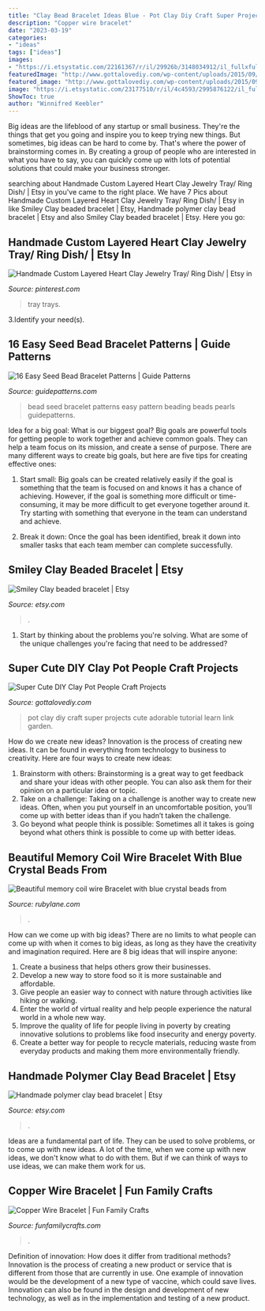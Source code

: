```yaml
---
title: "Clay Bead Bracelet Ideas Blue - Pot Clay Diy Craft Super Projects Cute Adorable Tutorial Learn Link Garden"
description: "Copper wire bracelet"
date: "2023-03-19"
categories:
- "ideas"
tags: ["ideas"]
images:
- "https://i.etsystatic.com/22161367/r/il/29926b/3148034912/il_fullxfull.3148034912_qkn9.jpg"
featuredImage: "http://www.gottalovediy.com/wp-content/uploads/2015/09/people1.jpg"
featured_image: "http://www.gottalovediy.com/wp-content/uploads/2015/09/people1.jpg"
image: "https://i.etsystatic.com/23177510/r/il/4c4593/2995876122/il_fullxfull.2995876122_8sc0.jpg"
ShowToc: true
author: "Winnifred Keebler"
---
```



Big ideas are the lifeblood of any startup or small business. They're the things that get you going and inspire you to keep trying new things. But sometimes, big ideas can be hard to come by. That's where the power of brainstorming comes in. By creating a group of people who are interested in what you have to say, you can quickly come up with lots of potential solutions that could make your business stronger.

	

		
searching about Handmade Custom Layered Heart Clay Jewelry Tray/ Ring Dish/ | Etsy in you've came to the right place. We have 7 Pics about Handmade Custom Layered Heart Clay Jewelry Tray/ Ring Dish/ | Etsy in like Smiley Clay beaded bracelet | Etsy, Handmade polymer clay bead bracelet | Etsy and also Smiley Clay beaded bracelet | Etsy. Here you go:
		
    
## Handmade Custom Layered Heart Clay Jewelry Tray/ Ring Dish/ | Etsy In

<img loading=lazy src="https://i.pinimg.com/736x/98/59/8f/98598f4c65357414f3863dc40a48e7c2.jpg" onerror="this.onerror=null;this.src='https://tse3.mm.bing.net/th?id=OIP._7cNWxu65jGMNEEdkv-V7QHaHW&amp;pid=15.1';" alt="Handmade Custom Layered Heart Clay Jewelry Tray/ Ring Dish/ | Etsy in">

_Source: pinterest.com_

>tray trays. 

	

3.Identify your need(s).

    
## 16 Easy Seed Bead Bracelet Patterns | Guide Patterns

<img loading=lazy src="https://www.guidepatterns.com/wp-content/uploads/2015/01/Seed-Bead-Bracelet-Patterns.jpg" onerror="this.onerror=null;this.src='https://tse1.mm.bing.net/th?id=OIP.1wjIKIhSSqu1toJLFSGKowHaEL&amp;pid=15.1';" alt="16 Easy Seed Bead Bracelet Patterns | Guide Patterns">

_Source: guidepatterns.com_

>bead seed bracelet patterns easy pattern beading beads pearls guidepatterns. 

	

Idea for a big goal: What is our biggest goal?
Big goals are powerful tools for getting people to work together and achieve common goals. They can help a team focus on its mission, and create a sense of purpose. 
There are many different ways to create big goals, but here are five tips for creating effective ones: 

1. Start small: Big goals can be created relatively easily if the goal is something that the team is focused on and knows it has a chance of achieving. However, if the goal is something more difficult or time-consuming, it may be more difficult to get everyone together around it. Try starting with something that everyone in the team can understand and achieve. 

2. Break it down: Once the goal has been identified, break it down into smaller tasks that each team member can complete successfully.

    
## Smiley Clay Beaded Bracelet | Etsy

<img loading=lazy src="https://i.etsystatic.com/22161367/r/il/29926b/3148034912/il_fullxfull.3148034912_qkn9.jpg" onerror="this.onerror=null;this.src='https://tse4.mm.bing.net/th?id=OIP.7-qsVq77PUEfngBkZWd7iQHaJ4&amp;pid=15.1';" alt="Smiley Clay beaded bracelet | Etsy">

_Source: etsy.com_

>. 

	

1. Start by thinking about the problems you're solving. What are some of the unique challenges you're facing that need to be addressed? 

    
## Super Cute DIY Clay Pot People Craft Projects

<img loading=lazy src="http://www.gottalovediy.com/wp-content/uploads/2015/09/people1.jpg" onerror="this.onerror=null;this.src='https://tse4.mm.bing.net/th?id=OIP.-uFeq7Id94J7L05CCryzGwHaNK&amp;pid=15.1';" alt="Super Cute DIY Clay Pot People Craft Projects">

_Source: gottalovediy.com_

>pot clay diy craft super projects cute adorable tutorial learn link garden. 

	

How do we create new ideas?
Innovation is the process of creating new ideas. It can be found in everything from technology to business to creativity. Here are four ways to create new ideas:

1. Brainstorm with others: Brainstorming is a great way to get feedback and share your ideas with other people. You can also ask them for their opinion on a particular idea or topic.
2. Take on a challenge: Taking on a challenge is another way to create new ideas. Often, when you put yourself in an uncomfortable position, you’ll come up with better ideas than if you hadn’t taken the challenge.
3. Go beyond what people think is possible: Sometimes all it takes is going beyond what others think is possible to come up with better ideas.

    
## Beautiful Memory Coil Wire Bracelet With Blue Crystal Beads From

<img loading=lazy src="https://cdn0.rubylane.com/shops/melodiesmemories/8471.4L.jpg?30" onerror="this.onerror=null;this.src='https://tse1.mm.bing.net/th?id=OIP.Uj1yTDkNC4hqfAmxIqWtJQHaGx&amp;pid=15.1';" alt="Beautiful memory coil wire Bracelet with blue crystal beads from">

_Source: rubylane.com_

>. 

	

How can we come up with big ideas?
There are no limits to what people can come up with when it comes to big ideas, as long as they have the creativity and imagination required. Here are 8 big ideas that will inspire anyone:
1. Create a business that helps others grow their businesses. 
2. Develop a new way to store food so it is more sustainable and affordable. 
3. Give people an easier way to connect with nature through activities like hiking or walking. 
4. Enter the world of virtual reality and help people experience the natural world in a whole new way. 
5. Improve the quality of life for people living in poverty by creating innovative solutions to problems like food insecurity and energy poverty. 
6. Create a better way for people to recycle materials, reducing waste from everyday products and making them more environmentally friendly. 

    
## Handmade Polymer Clay Bead Bracelet | Etsy

<img loading=lazy src="https://i.etsystatic.com/23177510/r/il/4c4593/2995876122/il_fullxfull.2995876122_8sc0.jpg" onerror="this.onerror=null;this.src='https://tse3.mm.bing.net/th?id=OIP.9zn3g1MiZHvW5rNR5KDr_wHaJ4&amp;pid=15.1';" alt="Handmade polymer clay bead bracelet | Etsy">

_Source: etsy.com_

>. 

	

Ideas are a fundamental part of life. They can be used to solve problems, or to come up with new ideas. A lot of the time, when we come up with new ideas, we don't know what to do with them. But if we can think of ways to use ideas, we can make them work for us.

    
## Copper Wire Bracelet | Fun Family Crafts

<img loading=lazy src="https://funfamilycrafts.com/wp-content/uploads/2014/10/Vintage-Bangle-Designs-on-How-to-Make-a-Woven-Copper-Bracelet-with-Wire-7.jpg" onerror="this.onerror=null;this.src='https://tse4.mm.bing.net/th?id=OIP.DfzVQmW8DTajyO_G_XWv_QHaE8&amp;pid=15.1';" alt="Copper Wire Bracelet | Fun Family Crafts">

_Source: funfamilycrafts.com_

>. 

	

Definition of innovation: How does it differ from traditional methods?
Innovation is the process of creating a new product or service that is different from those that are currently in use. One example of innovation would be the development of a new type of vaccine, which could save lives. Innovation can also be found in the design and development of new technology, as well as in the implementation and testing of a new product.


